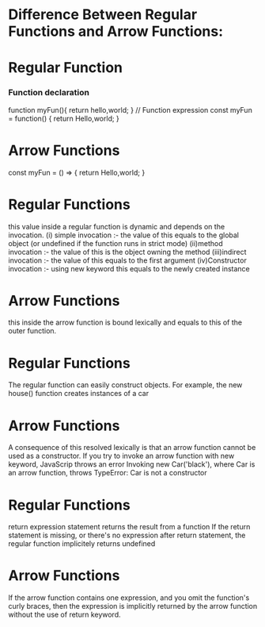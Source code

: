 # Difference Between Regular Functions and Arrow Functions:

# Regular Function
### Function declaration
function myFun(){
return hello,world;
}
// Function expression
const myFun = function() {
  return Hello,world;
}

# Arrow Functions
const myFun = () => {
  return Hello,world;
}


# Regular Functions
this value inside a regular function is dynamic and depends on the invocation.
(i) simple invocation :- the value of this equals to the global object (or undefined if the function runs in strict mode)
(ii)method invocation :- the value of this is the object owning the method
(iii)indirect invocation :- the value of this equals to the first argument
(iv)Constructor invocation :- using new keyword this equals to the newly created instance

# Arrow Functions
this inside the arrow function is bound lexically and equals to this of the outer function.


# Regular Functions
The regular function can easily construct objects.
For example, the new house() function creates instances of a car
# Arrow Functions
A consequence of this resolved lexically is that an arrow function cannot be used as a constructor.
If you try to invoke an arrow function with new keyword, JavaScrip throws an error
Invoking new Car('black'), where Car is an arrow function, throws TypeError: Car is not a constructor

# Regular Functions
return expression statement returns the result from a function
If the return statement is missing, or there's no expression after return statement, the regular function implicitely returns undefined

# Arrow Functions
If the arrow function contains one expression, and you omit the function's curly braces, then the 
expression is implicitly returned by the arrow function without the use of return keyword.